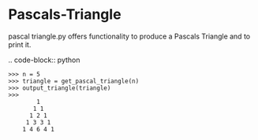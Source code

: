# Pascals-Triangle
pascal triangle.py offers functionality to produce a Pascals Triangle and to print it.

.. code-block:: python

    >>> n = 5
    >>> triangle = get_pascal_triangle(n)
    >>> output_triangle(triangle)
    >>> 
            1    
           1 1   
          1 2 1  
         1 3 3 1 
        1 4 6 4 1

